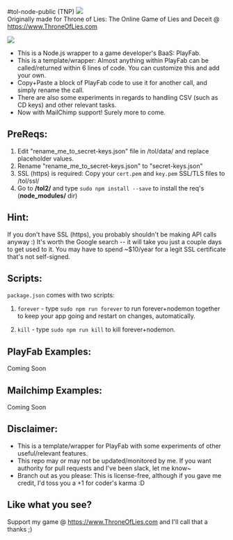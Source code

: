 #tol-node-public (TNP)
<img src="https://i.imgur.com/NYmM7It.png"><br>
Originally made for Throne of Lies: The Online Game of Lies and Deceit @ https://www.ThroneOfLies.com

<img src="https://i.imgur.com/fHBNMx2.png">

* This is a Node.js wrapper to a game developer's BaaS: PlayFab.
* This is a template/wrapper: Almost anything within PlayFab can be called/returned within 6 lines of code. You can customize this and add your own.
* Copy+Paste a block of PlayFab code to use it for another call, and simply rename the call.
* There are also some experiments in regards to handling CSV (such as CD keys) and other relevant tasks.
* Now with MailChimp support! Surely more to come.

## PreReqs:
1. Edit "rename_me_to_secret-keys.json" file in /tol/data/ and replace placeholder values.
2. Rename "rename_me_to_secret-keys.json" to "secret-keys.json"
3. SSL (https) is required: Copy your `cert.pem` and `key.pem` SSL/TLS files to /tol/ssl/
4. Go to **/tol2/** and type `sudo npm install --save` to install the req's (**node_modules/** dir)

## Hint:
If you don't have SSL (https), you probably shouldn't be making API calls anyway :)
It's worth the Google search -- it will take you just a couple days to get used to it.
You may have to spend ~$10/year for a legit SSL certificate that's not self-signed.

## Scripts:
`package.json` comes with two scripts:

1. `forever` - type `sudo npm run forever` to run forever+nodemon together to keep your app going and restart on changes, automatically.

2. `kill` - type `sudo npm run kill` to kill forever+nodemon.

## PlayFab Examples:
Coming Soon

## Mailchimp Examples:
Coming Soon

## Disclaimer:
* This is a template/wrapper for PlayFab with some experiments of other useful/relevant features.
* This repo may or may not be updated/monitored by me. If you want authority for pull requests and I've been slack, let me know~
* Branch out as you please: This is license-free, although if you gave me credit, I'd toss you a +1 for coder's karma :D

## Like what you see?
Support my game @ https://www.ThroneOfLies.com and I'll call that a thanks ;)
